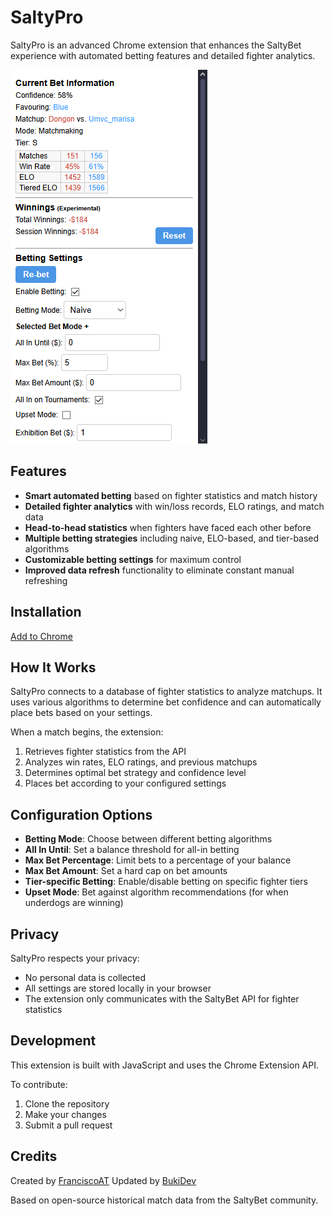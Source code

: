 # SaltyPro

SaltyPro is an advanced Chrome extension that enhances the SaltyBet experience with automated betting features and detailed fighter analytics.

![SaltyPro Extension](public/image1.png)

## Features

- **Smart automated betting** based on fighter statistics and match history
- **Detailed fighter analytics** with win/loss records, ELO ratings, and match data
- **Head-to-head statistics** when fighters have faced each other before
- **Multiple betting strategies** including naive, ELO-based, and tier-based algorithms
- **Customizable betting settings** for maximum control
- **Improved data refresh** functionality to eliminate constant manual refreshing

## Installation

[Add to Chrome](https://chrome.google.com/webstore/detail/saltypro/eocgcmccjmhiheehmpkgohneocaongn)

## How It Works

SaltyPro connects to a database of fighter statistics to analyze matchups. It uses various algorithms to determine bet confidence and can automatically place bets based on your settings.

When a match begins, the extension:
1. Retrieves fighter statistics from the API
2. Analyzes win rates, ELO ratings, and previous matchups
3. Determines optimal bet strategy and confidence level
4. Places bet according to your configured settings

## Configuration Options

- **Betting Mode**: Choose between different betting algorithms
- **All In Until**: Set a balance threshold for all-in betting
- **Max Bet Percentage**: Limit bets to a percentage of your balance
- **Max Bet Amount**: Set a hard cap on bet amounts
- **Tier-specific Betting**: Enable/disable betting on specific fighter tiers
- **Upset Mode**: Bet against algorithm recommendations (for when underdogs are winning)

## Privacy

SaltyPro respects your privacy:
- No personal data is collected
- All settings are stored locally in your browser
- The extension only communicates with the SaltyBet API for fighter statistics

## Development

This extension is built with JavaScript and uses the Chrome Extension API.

To contribute:
1. Clone the repository
2. Make your changes
3. Submit a pull request

## Credits

Created by [FranciscoAT](https://github.com/FranciscoAT/saltyboy)
Updated by [BukiDev](https://BukiDev.xyz)

Based on open-source historical match data from the SaltyBet community.
